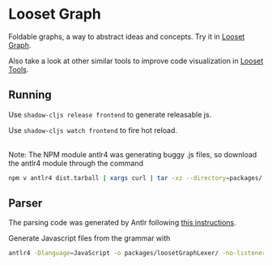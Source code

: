 # Looset Graph

Foldable graphs, a way to abstract ideas and concepts. Try it in [Looset Graph](https://jponline.github.io/looset-graph/).

Also take a look at other similar tools to improve code visualization in [Looset Tools](https://jponline.github.io/looset-landing/).

## Running
Use `shadow-cljs release frontend` to generate releasable js.

Use `shadow-cljs watch frontend` to fire hot reload.

<br>
Note: The NPM module antlr4 was generating buggy .js files, so download the antlr4 module through the command

```bash
npm v antlr4 dist.tarball | xargs curl | tar -xz --directory=packages/ && mv packages/package packages/antlr4
```

## Parser

The parsing code was generated by Antlr following [this instructions](https://github.com/antlr/antlr4/blob/master/doc/javascript-target.md).

Generate Javascript files from the grammar with

```bash
antlr4 -Dlanguage=JavaScript -o packages/loosetGraphLexer/ -no-listener loosetGraph.g4 && find packages/loosetGraphLexer/ -type f ! -name '*.js' ! -name '*.json' -delete && mv packages/loosetGraphLexer/loosetGraphParser.js packages/loosetGraphParser/
```
